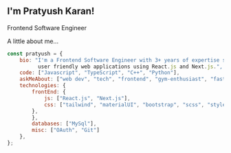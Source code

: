 ## I'm Pratyush Karan!

Frontend Software Engineer

A little about me...

```js
const pratyush = {
    bio: "I'm a Frontend Software Engineer with 3+ years of expertise specializing in crafting dynamic,
          user friendly web applications using React.js and Next.js.",
    code: ["Javascript", "TypeScript", "C++", "Python"],
    askMeAbout: ["web dev", "tech", "frontend", "gym-enthusiast", "fast-bowler"],
    technologies: {
        frontEnd: {
            js: ["React.js", "Next.js"],
            css: ["tailwind", "materialUI", "bootstrap", "scss", "styled-components","shadcn/ui"]
        },
        },
        databases: ["MySql"],
        misc: ["OAuth", "Git"]
    },
};
```
<!--
**pratyush-karan/pratyush-karan** is a ✨ _special_ ✨ repository because its `README.md` (this file) appears on your GitHub profile.

Here are some ideas to get you started:

- 🔭 I’m currently working on ...
- 🌱 I’m currently learning ...
- 👯 I’m looking to collaborate on ...
- 🤔 I’m looking for help with ...
- 💬 Ask me about ...
- 📫 How to reach me: ...
- 😄 Pronouns: ...
- ⚡ Fun fact: ...
-->

